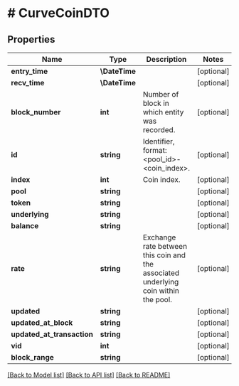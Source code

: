 # # CurveCoinDTO

## Properties

Name | Type | Description | Notes
------------ | ------------- | ------------- | -------------
**entry_time** | **\DateTime** |  | [optional]
**recv_time** | **\DateTime** |  | [optional]
**block_number** | **int** | Number of block in which entity was recorded. | [optional]
**id** | **string** | Identifier, format: &lt;pool_id&gt;-&lt;coin_index&gt;. | [optional]
**index** | **int** | Coin index. | [optional]
**pool** | **string** |  | [optional]
**token** | **string** |  | [optional]
**underlying** | **string** |  | [optional]
**balance** | **string** |  | [optional]
**rate** | **string** | Exchange rate between this coin and the associated underlying coin within the pool. | [optional]
**updated** | **string** |  | [optional]
**updated_at_block** | **string** |  | [optional]
**updated_at_transaction** | **string** |  | [optional]
**vid** | **int** |  | [optional]
**block_range** | **string** |  | [optional]

[[Back to Model list]](../../README.md#models) [[Back to API list]](../../README.md#endpoints) [[Back to README]](../../README.md)
